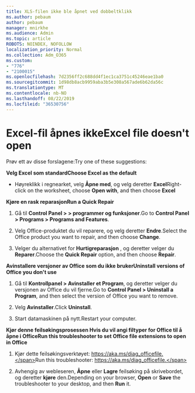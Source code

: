 ```yaml
---
title: XLS-filen ikke ble åpnet ved dobbeltklikk
ms.author: pebaum
author: pebaum
manager: mnirkhe
ms.audience: Admin
ms.topic: article
ROBOTS: NOINDEX, NOFOLLOW
localization_priority: Normal
ms.collection: Adm_O365
ms.custom:
- "776"
- "2100015"
ms.openlocfilehash: 7d2356ff2c688dd4f1ec1ca3751c45246eae1ba0
ms.sourcegitcommit: 1d98db8acb9959aba3b5e308a567ade6b62da56c
ms.translationtype: MT
ms.contentlocale: nb-NO
ms.lasthandoff: 08/22/2019
ms.locfileid: "36530756"
---
```

# <a name="excel-file-doesnt-open"></a><span data-ttu-id="2f756-102">Excel-fil åpnes ikke</span><span class="sxs-lookup"><span data-stu-id="2f756-102">Excel file doesn't open</span></span>

<span data-ttu-id="2f756-103">Prøv ett av disse forslagene:</span><span class="sxs-lookup"><span data-stu-id="2f756-103">Try one of these suggestions:</span></span>

<span data-ttu-id="2f756-104">**Velg Excel som standard**</span><span class="sxs-lookup"><span data-stu-id="2f756-104">**Choose Excel as the default**</span></span>

* <span data-ttu-id="2f756-105">Høyreklikk i regnearket, velg **Åpne med**, og velg deretter **Excel**</span><span class="sxs-lookup"><span data-stu-id="2f756-105">Right-click on the worksheet, choose **Open with**, and then choose **Excel**</span></span>

<span data-ttu-id="2f756-106">**Kjøre en rask reparasjon**</span><span class="sxs-lookup"><span data-stu-id="2f756-106">**Run a Quick Repair**</span></span>

1. <span data-ttu-id="2f756-107">Gå til **Control Panel > > programmer og funksjoner**.</span><span class="sxs-lookup"><span data-stu-id="2f756-107">Go to **Control Panel > Programs > Programs and Features**.</span></span>

2. <span data-ttu-id="2f756-108">Velg Office-produktet du vil reparere, og velg deretter **Endre**.</span><span class="sxs-lookup"><span data-stu-id="2f756-108">Select the Office product you want to repair, and then choose **Change**.</span></span>

3. <span data-ttu-id="2f756-109">Velger du alternativet for **Hurtigreparasjon** , og deretter velger du **Reparer**.</span><span class="sxs-lookup"><span data-stu-id="2f756-109">Choose the **Quick Repair** option, and then choose **Repair**.</span></span>

<span data-ttu-id="2f756-110">**Avinstallere versjoner av Office som du ikke bruker**</span><span class="sxs-lookup"><span data-stu-id="2f756-110">**Uninstall versions of Office you don't use**</span></span>

1. <span data-ttu-id="2f756-111">Gå til **Kontrollpanel > Avinstaller et Program**, og deretter velger du versjonen av Office du vil fjerne.</span><span class="sxs-lookup"><span data-stu-id="2f756-111">Go to **Control Panel > Uninstall a Program**, and then select the version of Office you want to remove.</span></span>

2. <span data-ttu-id="2f756-112">Velg **Avinstaller**.</span><span class="sxs-lookup"><span data-stu-id="2f756-112">Click **Uninstall**.</span></span>

3. <span data-ttu-id="2f756-113">Start datamaskinen på nytt.</span><span class="sxs-lookup"><span data-stu-id="2f756-113">Restart your computer.</span></span>

<span data-ttu-id="2f756-114">**Kjør denne feilsøkingsprosessen Hvis du vil angi filtyper for Office til å åpne i Office**</span><span class="sxs-lookup"><span data-stu-id="2f756-114">**Run this troubleshooter to set Office file extensions to open in Office**</span></span>

1. <span data-ttu-id="2f756-115">Kjør dette feilsøkingsverktøyet: https://aka.ms/diag_officefile.</span><span class="sxs-lookup"><span data-stu-id="2f756-115">Run this troubleshooter: https://aka.ms/diag_officefile.</span></span>

2. <span data-ttu-id="2f756-116">Avhengig av webleseren, **Åpne** eller **Lagre** feilsøking på skrivebordet, og deretter **kjøre** den.</span><span class="sxs-lookup"><span data-stu-id="2f756-116">Depending on your browser, **Open** or **Save** the troubleshooter to your desktop, and then **Run** it.</span></span>
